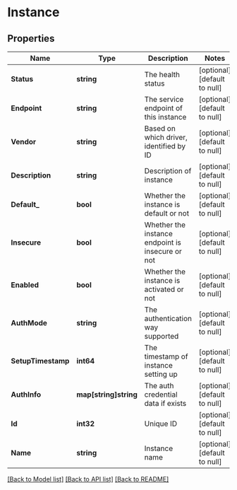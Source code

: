 # Instance

## Properties
Name | Type | Description | Notes
------------ | ------------- | ------------- | -------------
**Status** | **string** | The health status | [optional] [default to null]
**Endpoint** | **string** | The service endpoint of this instance | [optional] [default to null]
**Vendor** | **string** | Based on which driver, identified by ID | [optional] [default to null]
**Description** | **string** | Description of instance | [optional] [default to null]
**Default_** | **bool** | Whether the instance is default or not | [optional] [default to null]
**Insecure** | **bool** | Whether the instance endpoint is insecure or not | [optional] [default to null]
**Enabled** | **bool** | Whether the instance is activated or not | [optional] [default to null]
**AuthMode** | **string** | The authentication way supported | [optional] [default to null]
**SetupTimestamp** | **int64** | The timestamp of instance setting up | [optional] [default to null]
**AuthInfo** | **map[string]string** | The auth credential data if exists | [optional] [default to null]
**Id** | **int32** | Unique ID | [optional] [default to null]
**Name** | **string** | Instance name | [optional] [default to null]

[[Back to Model list]](../README.md#documentation-for-models) [[Back to API list]](../README.md#documentation-for-api-endpoints) [[Back to README]](../README.md)


